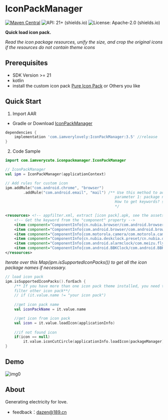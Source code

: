 # IconPackManager
[![Maven Central](https://img.shields.io/maven-central/v/com.iamverylovely/IconPackManager.svg?label=Maven%20Central)](https://central.sonatype.com/artifact/com.iamverylovely/IconPackManager/) ![API: 21+ (shields.io)](https://img.shields.io/badge/API-21+-green) ![License: Apache-2.0 (shields.io)](https://img.shields.io/badge/license-Apache--2.0-brightgreen)

**Quick load icon pack.**

*Read the icon package resources, unify the size, and crop the original icons if the resources do not contain theme icons*

## Prerequisites
+ SDK Version >= 21
+ kotlin
+ install the custom icon pack [Pure Icon Pack](https://www.coolapk.com/apk/me.morirain.dev.iconpack.pure) or Others you like

## Quick Start

1. Import AAR

+ Gradle or Download [IconPackManager](https://github.com/iamverycute/IconPackManager/releases)

```groovy
dependencies {
    implementation 'com.iamverylovely:IconPackManager:3.5' //release
}
```

2. Code Sample

```kotlin
import com.iamverycute.iconpackmanager.IconPackManager

// IconPackManager
val ipm = IconPackManager(applicationContext)

// Add rules for custom icon
ipm.addRule("com.android.chrome", "browser")
        .addRule("com.android.email", "mail") /** Use this method to add rules when you need to specify icons for an application, 
                                                 parameter 1: package name, parameter 2: keyword (icon resource name) Fuzzy Matching
                                                 How to get keywords? see icon pack.apk assets/appfilter.xml
                                                 */
```
```xml
<resources> <!-- appfilter.xml, extract [icon pack].apk, see the assets directory -->
    <!-- Get the keyword from the "component" property -->
    <item component="ComponentInfo{cn.nubia.browser/com.android.browser.BrowserLauncher}" drawable="browser"/>
    <item component="ComponentInfo{com.android.browser/com.android.browser.BrowserActivity}" drawable="browser"/>
    <item component="ComponentInfo{com.motorola.camera/com.motorola.camera.Camera}" drawable="camera_2"/>
    <item component="ComponentInfo{cn.nubia.deskclock.preset/cn.nubia.deskclock.DeskClock}" drawable="clock"/>
    <item component="ComponentInfo{com.android.alarmclock/com.meizu.flyme.alarmclock.DeskClock}" drawable="flyme_clock"/>
    <item component="ComponentInfo{com.android.BBKClock/com.android.BBKClock.Timer}" drawable="clock"/>
</resources>
```
*Iterate over this Map(ipm.isSupportedIconPacks()) to get all the icon package names if necessary.*
```kotlin
// load icon pack
ipm.isSupportedIconPacks().forEach {
    /** If you have more than one icon pack theme installed, you need to exclude it here
    filter other icon pack**/
    // if (it.value.name != "your icon pack")
    
    //get icon pack name
    val iconPackName = it.value.name

    //get icon from icon pack
    val icon = it.value.loadIcon(applicationInfo)       
    
    //if not found icon
    if(icon == null)
        it.value.iconCutCircle(applicationInfo.loadIcon(packageManager).toBitmap(),scaleF)
}
```

## Demo

![img0](https://cdn.jsdelivr.net/gh/iamverycute/IconPackManager/video/demo.gif)

## About

Generating electricity for love.

+ feedback：dazen@189.cn

